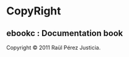 CopyRight
=========

ebookc : Documentation book
---------------------------

Copyright © 2011 Raül Pérez Justicia.
